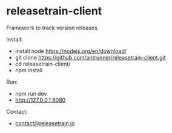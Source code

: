 # releasetrain-client
Framework to track version releases.

Install:
- install node https://nodejs.org/en/download/
- git clone https://github.com/antrunner/releasetrain-client.git
- cd releasetrain-client/
- npm install

Run:
- npm run dev
- http://127.0.0.1:8080

Contact:
- contact@releasetrain.io
